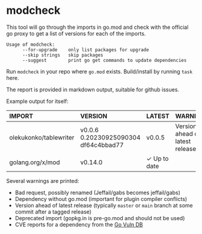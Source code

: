 # modcheck

This tool will go through the imports in go.mod and check with the
official go proxy to get a list of versions for each of the imports.

```
Usage of modcheck:
      --for-upgrade    only list packages for upgrade
      --skip strings   skip packages
      --suggest        print go get commands to update dependencies
```

Run `modcheck` in your repo where `go.mod` exists. Build/install by running `task` here.

The report is provided in markdown output, suitable for github issues.

Example output for itself:

| IMPORT                 | VERSION                              | LATEST       | WARNINGS                        | CVES |
|:---|:---|:---|:---|:---|
| olekukonko/tablewriter | v0.0.6 0.20230925090304 df64c4bbad77 | v0.0.5       | Version ahead of latest release |      |
| golang.org/x/mod       | v0.14.0                              | ✓ Up to date |                                 |      |

Several warnings are printed:

- Bad request, possibly renamed (Jeffail/gabs becomes jeffail/gabs)
- Dependency without go.mod (important for plugin compiler conflicts)
- Version ahead of latest release (typically `master` or `main` branch at some commit after a tagged release)
- Deprecated import (gopkg.in is pre-go.mod and should not be used)
- CVE reports for a dependency from the [Go Vuln DB](https://vuln.go.dev/)
